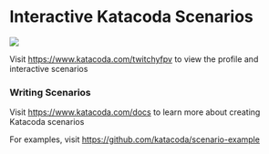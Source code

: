 # Interactive Katacoda Scenarios

[![](http://shields.katacoda.com/katacoda/twitchyfpv/count.svg)](https://www.katacoda.com/twitchyfpv "Get your profile on Katacoda.com")

Visit https://www.katacoda.com/twitchyfpv to view the profile and interactive scenarios

### Writing Scenarios
Visit https://www.katacoda.com/docs to learn more about creating Katacoda scenarios

For examples, visit https://github.com/katacoda/scenario-example
